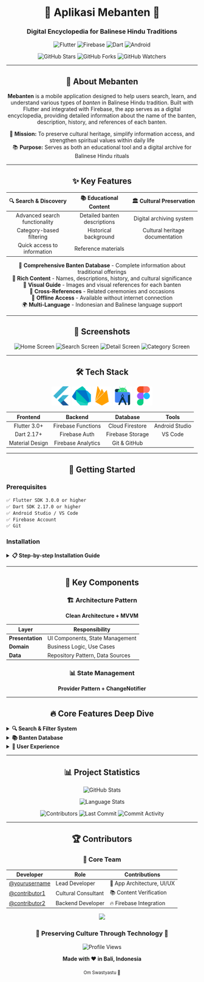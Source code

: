 <h1 align="center">🌺 Aplikasi Mebanten 🌺</h1>
<h3 align="center">Digital Encyclopedia for Balinese Hindu Traditions</h3>

<p align="center">
  <img src="https://img.shields.io/badge/Flutter-02569B?style=for-the-badge&logo=flutter&logoColor=white" alt="Flutter" />
  <img src="https://img.shields.io/badge/Firebase-FFCA28?style=for-the-badge&logo=firebase&logoColor=black" alt="Firebase" />
  <img src="https://img.shields.io/badge/Dart-0175C2?style=for-the-badge&logo=dart&logoColor=white" alt="Dart" />
  <img src="https://img.shields.io/badge/Android-3DDC84?style=for-the-badge&logo=android&logoColor=white" alt="Android" />
</p>

<p align="center">
  <img src="https://img.shields.io/github/stars/yourusername/mebanten?style=social" alt="GitHub Stars" />
  <img src="https://img.shields.io/github/forks/yourusername/mebanten?style=social" alt="GitHub Forks" />
  <img src="https://img.shields.io/github/watchers/yourusername/mebanten?style=social" alt="GitHub Watchers" />
</p>

---

<h2 align="center">📖 About Mebanten</h2>

<p align="center">
<strong>Mebanten</strong> is a mobile application designed to help users search, learn, and understand various types of <em>banten</em> in Balinese Hindu tradition. Built with Flutter and integrated with Firebase, the app serves as a digital encyclopedia, providing detailed information about the name of the banten, description, history, and references of each banten.
</p>

<p align="center">
🎯 <strong>Mission:</strong> To preserve cultural heritage, simplify information access, and strengthen spiritual values within daily life<br>
📚 <strong>Purpose:</strong> Serves as both an educational tool and a digital archive for Balinese Hindu rituals
</p>

---

<h2 align="center">✨ Key Features</h2>

<div align="center">

| 🔍 **Search & Discovery** | 📚 **Educational Content** | 🏛️ **Cultural Preservation** |
|:------------------------:|:---------------------------:|:-----------------------------:|
| Advanced search functionality | Detailed banten descriptions | Digital archiving system |
| Category-based filtering | Historical background | Cultural heritage documentation |
| Quick access to information | Reference materials |

</div>

<p align="center">
  🌺 <strong>Comprehensive Banten Database</strong> - Complete information about traditional offerings<br>
  📖 <strong>Rich Content</strong> - Names, descriptions, history, and cultural significance<br>
  🎨 <strong>Visual Guide</strong> - Images and visual references for each banten<br>
  🔗 <strong>Cross-References</strong> - Related ceremonies and occasions<br>
  📱 <strong>Offline Access</strong> - Available without internet connection<br>
  🌍 <strong>Multi-Language</strong> - Indonesian and Balinese language support
</p>

---

<h2 align="center">📱 Screenshots</h2>

<div align="center">
  <img src="screenshots/home_screen.png" width="200" alt="Home Screen" />
  <img src="screenshots/search_screen.png" width="200" alt="Search Screen" />
  <img src="screenshots/detail_screen.png" width="200" alt="Detail Screen" />
  <img src="screenshots/category_screen.png" width="200" alt="Category Screen" />
</div>

---

<h2 align="center">🛠️ Tech Stack</h2>

<p align="center">
  <img src="https://raw.githubusercontent.com/devicons/devicon/master/icons/flutter/flutter-original.svg" alt="Flutter" width="50" height="50"/>
  <img src="https://raw.githubusercontent.com/devicons/devicon/master/icons/dart/dart-original.svg" alt="Dart" width="50" height="50"/>
  <img src="https://raw.githubusercontent.com/devicons/devicon/master/icons/firebase/firebase-plain.svg" alt="Firebase" width="50" height="50"/>
  <img src="https://raw.githubusercontent.com/devicons/devicon/master/icons/androidstudio/androidstudio-original.svg" alt="Android Studio" width="50" height="50"/>
  <img src="https://raw.githubusercontent.com/devicons/devicon/master/icons/figma/figma-original.svg" alt="Figma" width="50" height="50"/>
</p>

<div align="center">

| **Frontend** | **Backend** | **Database** | **Tools** |
|:------------:|:-----------:|:------------:|:---------:|
| Flutter 3.0+ | Firebase Functions | Cloud Firestore | Android Studio |
| Dart 2.17+ | Firebase Auth | Firebase Storage | VS Code |
| Material Design | Firebase Analytics | Git & GitHub |

</div>

---

<h2 align="center">🚀 Getting Started</h2>

### Prerequisites
```bash
✅ Flutter SDK 3.0.0 or higher
✅ Dart SDK 2.17.0 or higher  
✅ Android Studio / VS Code
✅ Firebase Account
✅ Git
```

### Installation

<details>
<summary><strong>📋 Step-by-step Installation Guide</strong></summary>

1. **Clone the repository**
   ```bash
   git clone https://github.com/yourusername/mebanten.git
   cd mebanten
   ```

2. **Install dependencies**
   ```bash
   flutter pub get
   ```

3. **Setup Firebase**
   ```bash
   # Download google-services.json from Firebase Console
   # Place it in: android/app/google-services.json
   
   # For iOS (if applicable):
   # Download GoogleService-Info.plist
   # Place it in: ios/Runner/GoogleService-Info.plist
   ```

4. **Configure environment variables**
   ```bash
   cp .env.example .env
   # Edit .env file with your Firebase configuration
   ```

5. **Run the application**
   ```bash
   flutter run
   ```

</details>


---

<h2 align="center">🔑 Key Components</h2>

<div align="center">

### 🏗️ Architecture Pattern
**Clean Architecture + MVVM**

| Layer | Responsibility |
|-------|----------------|
| **Presentation** | UI Components, State Management |
| **Domain** | Business Logic, Use Cases |
| **Data** | Repository Pattern, Data Sources |

### 📊 State Management
**Provider Pattern + ChangeNotifier**

</div>

---

<h2 align="center">🔥 Core Features Deep Dive</h2>

<details>
<summary><strong>🔍 Search & Filter System</strong></summary>

- **Advanced Search**: Search by name or ceremony occasional
- **Auto-suggestions**: Real-time search suggestions
- **Search History**: Recent searches for quick access

</details>

<details>
<summary><strong>📚 Banten Database</strong></summary>

- **Comprehensive Information**: Name, description, history, significance
- **Visual References**: High-quality images and diagrams
- **Cultural Context**: Historical background and spiritual meaning

</details>

<details>
<summary><strong>🎯 User Experience</strong></summary>

- **Intuitive Navigation**: Easy-to-use interface design
- **Offline Functionality**: Core features work without internet


</details>

---

<h2 align="center">📊 Project Statistics</h2>

<div align="center">

![GitHub Stats](https://github-readme-stats.vercel.app/api?username=nabilaauliaaa&repo=aplikasi-mebanten&show_icons=true&theme=radical&hide_border=true)

![Language Stats](https://github-readme-stats.vercel.app/api/top-langs/?nabilaauliaaa=aplikasi-mebanten&layout=compact&theme=radical&hide_border=true)

</div>

<p align="center">
  <img src="https://img.shields.io/github/contributors/nabilaauliaaa/aplikasi-mebanten?style=for-the-badge" alt="Contributors" />
  <img src="https://img.shields.io/github/last-commit/nabilaauliaaa/aplikasi-mebanten?style=for-the-badge" alt="Last Commit" />
  <img src="https://img.shields.io/github/commit-activity/m/nabilaauliaaa/aplikasi-mebanten?style=for-the-badge" alt="Commit Activity" />
</p>

---

<h2 align="center">🏆 Contributors</h2>

<div align="center">

### 🌟 Core Team

| Developer | Role | Contributions |
|-----------|------|---------------|
| [@yourusername](https://github.com/yourusername) | Lead Developer | 🚀 App Architecture, UI/UX |
| [@contributor1](https://github.com/contributor1) | Cultural Consultant | 📚 Content Verification |
| [@contributor2](https://github.com/contributor2) | Backend Developer | 🔥 Firebase Integration |

<a href="https://github.com/nabilaauliaaa/mebanten/graphs/contributors">
  <img src="https://contrib.rocks/image?repo=yourusername/mebanten" />
</a>

</div>



<div align="center">

### 🌺 Preserving Culture Through Technology 🌺

<p>
  <img src="https://komarev.com/ghpvc/?username=yourusername&label=Repository%20Views&color=blueviolet&style=for-the-badge" alt="Profile Views" />
</p>

**Made with ❤️ in Bali, Indonesia**

<sub>Om Swastyastu 🙏</sub>

</div>
